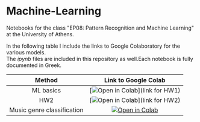# Machine-Learning

Notebooks for the class "EP08: Pattern Recognition and Machine Learning" at the University of Athens.

In the following table I include the links to Google Colaboratory for the various models.  
The _ipynb_ files are included in this repository as well.Each notebook is fully documented in Greek.

|Method | Link to Google Colab |
|:-:|:-:|
| ML basics | [![Open in Colab](https://colab.research.google.com/assets/colab-badge.svg)](link for HW1) |
| HW2 | [![Open in Colab](https://colab.research.google.com/assets/colab-badge.svg)](link for HW2) |
| Music genre classification | [![Open in Colab](https://colab.research.google.com/assets/colab-badge.svg)](https://colab.research.google.com/drive/1Ka2HponWibz990dLrlG2O9rOf7ncjdfz?usp=sharing) |
